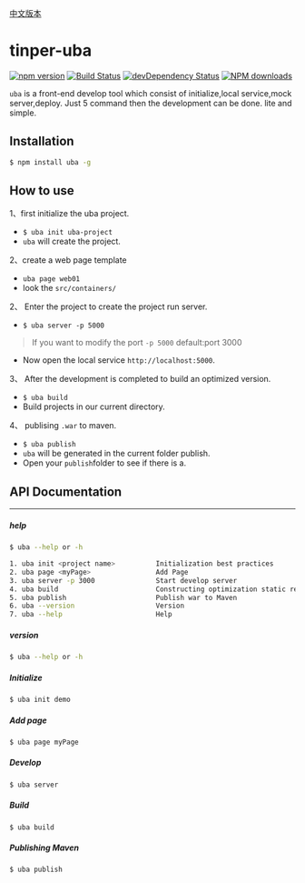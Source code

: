 [中文版本](https://github.com/iuap-design/tinper-uba/blob/master/README_CN.md)
# tinper-uba

[![npm version](https://img.shields.io/npm/v/uba.svg)](https://www.npmjs.com/package/uba)
[![Build Status](https://img.shields.io/travis/iuap-design/tinper-uba/master.svg)](https://travis-ci.org/iuap-design/tinper-uba)
[![devDependency Status](https://img.shields.io/david/dev/iuap-design/tinper-uba.svg)](https://david-dm.org/iuap-design/tinper-uba#info=devDependencies)
[![NPM downloads](http://img.shields.io/npm/dm/uba.svg?style=flat)](https://npmjs.org/package/uba)


`uba` is a front-end develop tool which consist of initialize,local service,mock server,deploy. Just 5 command then the development can be done. lite and simple.

## Installation

```sh
$ npm install uba -g
```

## How to use
1、first initialize the uba project.
- `$ uba init uba-project`
- `uba` will create the project.

2、create a web page template
- `uba page web01`
- look the `src/containers/`

2、 Enter the project to create the project run server.
- `$ uba server -p 5000`

> If you want to modify the port `-p 5000` default:port 3000

- Now open the local service `http://localhost:5000`.

3、 After the development is completed to build an optimized version.
- `$ uba build`
- Build projects in our current directory.

4、 publising `.war` to maven.
- `$ uba publish`
- `uba` will be generated in the current folder publish.
- Open your `publish`folder to see if there is a.

## API Documentation

---
##### help

```sh
$ uba --help or -h
```

```sh
1. uba init <project name>     		Initialization best practices
2. uba page <myPage>                Add Page
3. uba server -p 3000          		Start develop server
4. uba build   						Constructing optimization static resources
5. uba publish 						Publish war to Maven
6. uba --version       				Version
7. uba --help  						Help
```
##### version
```sh
$ uba --help or -h
```

##### Initialize
```sh
$ uba init demo
```

##### Add page
```sh
$ uba page myPage
```

##### Develop
```sh
$ uba server
```

##### Build
```sh
$ uba build
```

##### Publishing Maven
```sh
$ uba publish
```
